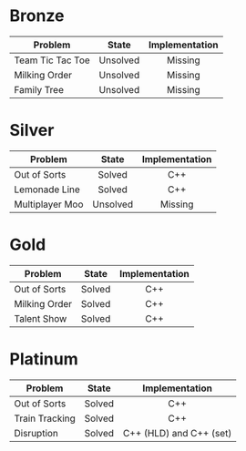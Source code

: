 # Bronze
| Problem        | State           | Implementation  |
| ------------- |:---------------:| :--------------:|
| Team Tic Tac Toe | Unsolved          | Missing            |
| Milking Order | Unsolved          | Missing            |
| Family Tree | Unsolved          | Missing            |
# Silver
| Problem        | State           | Implementation  |
| ------------- |:---------------:| :--------------:|
| Out of Sorts | Solved          | C++            |
| Lemonade Line | Solved          | C++            |
| Multiplayer Moo | Unsolved          | Missing            |
# Gold
| Problem        | State           | Implementation  |
| ------------- |:---------------:| :--------------:|
| Out of Sorts | Solved          | C++            |
| Milking Order | Solved          | C++            |
| Talent Show | Solved          | C++            |
# Platinum
| Problem        | State           | Implementation  |
| ------------- |:---------------:| :--------------:|
| Out of Sorts | Solved          | C++            |
| Train Tracking | Solved          | C++            |
| Disruption | Solved          | C++ (HLD) and C++ (set)           |
